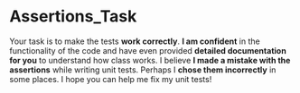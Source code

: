 # Assertions_Task

Your task is to make the tests **work correctly**. 
**I am confident** in the functionality of the 
code and have even provided **detailed documentation 
for you** to understand how class works. 
I believe **I made a mistake with the assertions**
while writing unit tests. 
Perhaps I **chose them incorrectly** in some places. 
I hope you can help me fix my unit tests!